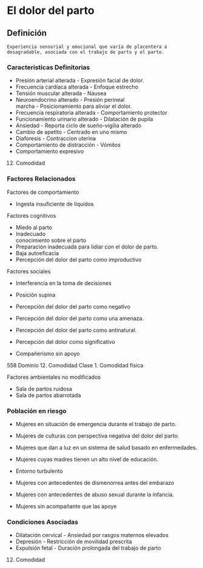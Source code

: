 # El dolor del parto
## Definición
	Experiencia sensorial y emocional que varía de placentera a desagradable, asociada con el trabajo de parto y el parto.

### Caracteristicas Definitorias
- Presión arterial alterada  - Expresión facial de dolor.  
- Frecuencia cardíaca alterada  - Enfoque estrecho  
- Tensión muscular alterada  - Náusea  
- Neuroendocrino alterado  - Presión perineal  
 marcha  - Posicionamiento para aliviar el 
dolor.  
- Frecuencia respiratoria 
alterada  - Comportamiento protector  
- Funcionamiento urinario 
alterado  - Dilatación de pupila  
- Ansiedad  - Reporta ciclo de sueño-vigilia 
alterado  
- Cambio de apetito  - Centrado en uno mismo  
- Diaforesis  - Contraccion uterina  
- Comportamiento de distracción  - Vómitos  
- Comportamiento expresivo  
 
 
 
 
 
 
 
 
 12. Comodidad

### Factores Relacionados
Factores de comportamiento   
- Ingesta insuficiente de líquidos  
 
Factores cognitivos   
- Miedo al parto   
- Inadecuado  
conocimiento sobre el parto   
- Preparación inadecuada 
para lidiar con el dolor 
de parto.   
- Baja autoeficacia   
- Percepción del dolor del 
parto como improductivo  
 
Factores sociales   
- Interferencia en la toma de 
decisiones   
 
 
 
 
- Posición supina  
 
 
- Percepción del dolor del 
parto como negativo   
- Percepción del dolor del 
parto como una 
amenaza.   
- Percepción del dolor del 
parto como antinatural.   
- Percepción del dolor como 
significativo  
 
 
 
 
- Compañerismo sin apoyo  
 
 
 
558 
Dominio 12. Comodidad  Clase 1. Comodidad física  
 
 
 
Factores ambientales no 
modificados   
- Sala de partos ruidosa   
- Sala de partos abarrotada

### Población en riesgo
- Mujeres en situación de 
emergencia durante el trabajo 
de parto.   
- Mujeres de culturas con 
perspectiva negativa del dolor del 
parto.   
- Mujeres que dan a luz en un 
sistema de salud basado en 
enfermedades.   
- Mujeres cuyas madres tienen 
un alto nivel de educación.   
 
 
 
 
 
- Entorno turbulento  
 
 
 
- Mujeres con antecedentes de 
dismenorrea antes del 
embarazo   
- Mujeres con antecedentes de 
abuso sexual durante la 
infancia.   
- Mujeres sin acompañante 
que las apoye

### Condiciones Asociadas
- Dilatación cervical  - Ansiedad por rasgos maternos 
elevados  
- Depresión  - Restricción de movilidad 
prescrita  
- Expulsión fetal  - Duración prolongada del 
trabajo de parto   
 
 
 
 
 
 
 
 
 
 
 
 
 
 
 
 
 
 
 
 
12. Comodidad

